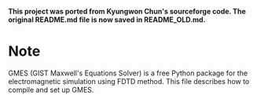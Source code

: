
**__This project was ported from Kyungwon Chun's sourceforge code. The original README.md file is now saved in README_OLD.md.__**

# Note
GMES (GIST Maxwell's Equations Solver) is a free Python package for the electromagnetic simulation using FDTD method. This file  describes how to compile and set up GMES.
